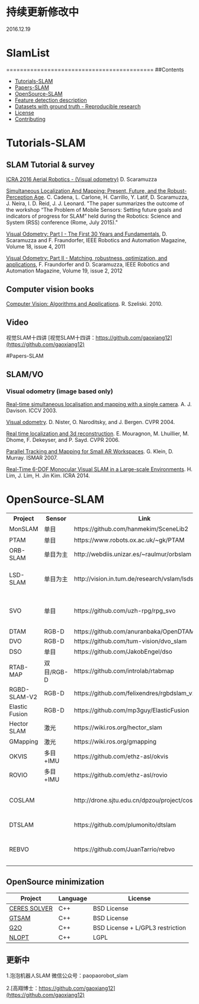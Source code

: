 # 持续更新修改中
2016.12.19
# SlamList
===========================================
##Contents
- [Tutorials-SLAM](#Tutorials-SLAM)
- [Papers-SLAM](#Papers-SLAM)
- [OpenSource-SLAM](#OpenSource-SLAM)
- [Feature detection description](#Features)
- [Datasets with ground truth - Reproducible research](#Dataset)
- [License](#license)
- [Contributing](#contributing)

<a name="Tutorials-SLAM"></a>
# Tutorials-SLAM

## SLAM Tutorial & survey

[ICRA 2016 Aerial Robotics - (Visual odometry)](http://mrsl.grasp.upenn.edu/loiannog/tutorial_ICRA2016/VO_Tutorial.pdf) D. Scaramuzza

[Simultaneous Localization And Mapping: Present, Future, and the Robust-Perception Age](http://arxiv.org/pdf/1606.05830.pdf). C. Cadena, L. Carlone, H. Carrillo, Y. Latif, D. Scaramuzza, J. Neira, I. D. Reid, J. J. Leonard. "The paper summarizes the outcome of the workshop “The Problem of Mobile Sensors: Setting future goals and indicators of progress for SLAM” held during the Robotics: Science and System (RSS) conference (Rome, July 2015)."


[Visual Odometry: Part I - The First 30 Years and Fundamentals](http://rpg.ifi.uzh.ch/docs/VO_Part_I_Scaramuzza.pdf), D. Scaramuzza and F. Fraundorfer, IEEE Robotics and Automation Magazine, Volume 18, issue 4, 2011

[Visual Odometry: Part II - Matching, robustness, optimization, and applications](http://rpg.ifi.uzh.ch/docs/VO_Part_II_Scaramuzza.pdf), F. Fraundorfer and D. Scaramuzza, IEEE Robotics and Automation Magazine, Volume 19, issue 2, 2012

## Computer vision books

[Computer Vision: Algorithms and Applications](http://szeliski.org/Book/). R. Szeliski. 2010.

## Video
视觉SLAM十四讲
[视觉SLAM十四讲：https://github.com/gaoxiang12](https://github.com/gaoxiang12)<br />

<a name="Papers-SLAM"></a>
#Papers-SLAM
## SLAM/VO

### Visual odometry (image based only)

[Real-time simultaneous localisation and mapping with a single camera](https://www.doc.ic.ac.uk/~ajd/Publications/davison_iccv2003.pdf). A. J. Davison. ICCV 2003.

[Visual odometry](http://citeseerx.ist.psu.edu/viewdoc/download?doi=10.1.1.137.4025&rep=rep1&type=pdf). D. Nister, O. Naroditsky, and J. Bergen. CVPR 2004.

[Real time localization and 3d reconstruction](http://maxime.lhuillier.free.fr/pCvpr06.pdf). E. Mouragnon, M. Lhuillier, M. Dhome, F. Dekeyser, and P. Sayd. CVPR 2006.

[Parallel Tracking and Mapping for Small AR Workspaces](http://www.robots.ox.ac.uk/~gk/publications/KleinMurray2007ISMAR.pdf). G. Klein, D. Murray. ISMAR 2007.

[Real-Time 6-DOF Monocular Visual SLAM in a Large-scale Environments](http://cvlab.hanyang.ac.kr/~jwlim/files/icra2014vslam.pdf). H. Lim, J. Lim, H. Jin Kim. ICRA 2014.

<a name="OpenSource-SLAM"></a>
# OpenSource-SLAM
<div>
     <table border="0">
	  <tr>
	    <th> Project </th>
	    <th> Sensor </th>
	    <th> Link </th>
	    <th> Other </th>
	    <th> Language </th>
	    <th> License </th>
	  </tr>
	  <tr>
	    <td>MonSLAM</td>
	    <td>单目</td>
	    <td>https://github.com/hanmekim/SceneLib2</td>
	  </tr>
	  <tr>
	    <td>PTAM</td>
	    <td>单目</td>
	    <td>https://www.robots.ox.ac.uk/~gk/PTAM</td>
	  </tr>
	  <tr>
	    <td>ORB-SLAM</td>
	    <td>单目为主</td>
	    <td>http://webdiis.unizar.es/~raulmur/orbslam</td>
	    <td> C++ </td>
	    <td> GPLv3 </td>
	  </tr>
	  <tr>
	    <td>LSD-SLAM</td>
	    <td>单目为主</td>
	    <td>http://vision.in.tum.de/research/vslam/lsdslam</td>
	    <td> C++/ROS </td>
	    <td> GNU General Public License </td>
	  </tr>
	  <tr>
	    <td>SVO</td>
	    <td>单目</td>
	    <td>https://github.com/uzh-rpg/rpg_svo</td>
	    <td> C++/ROS </td>
	    <td> GNU General Public License </td>
	  </tr>
	  <tr>
	    <td>DTAM</td>
	    <td>RGB-D</td>
	    <td>https://github.com/anuranbaka/OpenDTAM</td>
	  </tr>
	  <tr>
	    <td>DVO</td>
	    <td>RGB-D</td>
	    <td>https://github.com/tum-vision/dvo_slam</td>
	  </tr>
	  <tr>
	    <td>DSO</td>
	    <td>单目</td>
	    <td>https://github.com/JakobEngel/dso</td>
	  </tr>
	  <tr>
	    <td>RTAB-MAP</td>
	    <td>双目/RGB-D</td>
	    <td>https://github.com/introlab/rtabmap</td>
	  </tr>
	  <tr>
	    <td>RGBD-SLAM-V2</td>
	    <td>RGB-D</td>
	    <td>https://github.com/felixendres/rgbdslam_v2</td>
	  </tr>
	  <tr>
	    <td>Elastic Fusion</td>
	    <td>RGB-D</td>
	    <td>https://github.com/mp3guy/ElasticFusion</td>
	  </tr>
	  <tr>
	    <td>Hector SLAM</td>
	    <td>激光</td>
	    <td>https://wiki.ros.org/hector_slam</td>
	    <td></td>
	  </tr>
	  <tr>
	    <td>GMapping</td>
	    <td>激光</td>
	    <td>https://wiki.ros.org/gmapping</td>
	    <td></td>
	  </tr>
	  <tr>
	    <td>OKVIS</td>
	    <td>多目+IMU</td>
	    <td>https://github.com/ethz-asl/okvis</td>
	  </tr>
	  <tr>
	    <td>ROVIO</td>
	    <td>多目+IMU</td>
	    <td>https://github.com/ethz-asl/rovio</td>
	  </tr>
	  <tr>
	    <td> COSLAM </td>
	    <td>  </td>
	    <td>http://drone.sjtu.edu.cn/dpzou/project/coslam.php</td>
	    <td> C++ </td>
	    <td> GNU General Public License </td>
	  </tr>
	  <tr>
	    <td> DTSLAM </td>
	    <td>  </td>
	    <td>https://github.com/plumonito/dtslam</td>
	    <td>  </td>
	    <td> C++ </td>
	    <td> modified BSD </td>
	  </tr>
	  <tr>
	    <td> REBVO </td>
	    <td>  </td>
	    <td>https://github.com/JuanTarrio/rebvo</td>
	    <td>  </td>
	    <td> C++ </td>
	    <td> GNU General Public License </td>
	  </tr>
	</table>
</div>

<a name="opensource-minimization"></a>
## OpenSource minimization

| Project |  Language | License |
| ---  | --- | --- |
|[CERES SOLVER](https://github.com/ceres-solver/ceres-solver) | C++ | BSD License|
|[GTSAM](https://collab.cc.gatech.edu/borg/gtsam) | C++ | BSD License|
|[G2O](https://github.com/RainerKuemmerle/g2o) | C++ |  BSD License + L/GPL3 restriction|
|[NLOPT](http://ab-initio.mit.edu/wiki/index.php/NLopt) | C++ | LGPL|

## 更新中

1.泡泡机器人SLAM 微信公众号：paopaorobot_slam

2.[高翔博士：https://github.com/gaoxiang12](https://github.com/gaoxiang12)<br />